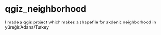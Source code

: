 # qgiz_neighborhood
I made a qgis project which makes a shapefile for akdeniz neighborhood in yüreğir/Adana/Turkey
